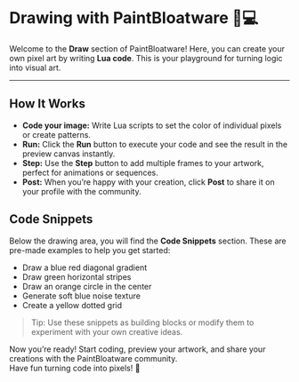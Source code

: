 # Drawing with PaintBloatware 🎨💻

Welcome to the **Draw** section of PaintBloatware! Here, you can create your own pixel art by writing **Lua code**. This is your playground for turning logic into visual art.

---

## How It Works

- **Code your image:** Write Lua scripts to set the color of individual pixels or create patterns.
- **Run:** Click the **Run** button to execute your code and see the result in the preview canvas instantly.
- **Step:** Use the **Step** button to add multiple frames to your artwork, perfect for animations or sequences.
- **Post:** When you’re happy with your creation, click **Post** to share it on your profile with the community.

## Code Snippets

Below the drawing area, you will find the **Code Snippets** section. These are pre-made examples to help you get started:

- Draw a blue red diagonal gradient
- Draw green horizontal stripes
- Draw an orange circle in the center
- Generate soft blue noise texture
- Create a yellow dotted grid

> Tip: Use these snippets as building blocks or modify them to experiment with your own creative ideas.

Now you’re ready! Start coding, preview your artwork, and share your creations with the PaintBloatware community.  
Have fun turning code into pixels! 🎨
